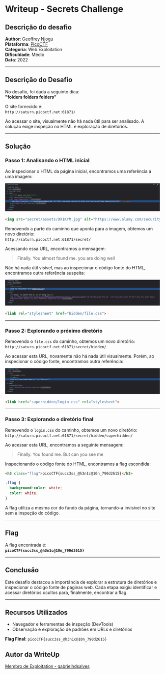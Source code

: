 # Writeup - Secrets Challenge

## Descrição do desafio
**Author**: Geoffrey Njogu \
**Plataforma**: [PicoCTF](https://play.picoctf.org/practice/challenge/296?category=1&difficulty=2&page=1) \
**Categoria**: Web Exploitation \
**Dificuldade**: Médio \
**Data**: 2022 


---

## Descrição do Desafio

No desafio, foi dada a seguinte dica:  
**"folders folders folders"**

O site fornecido é:  
`http://saturn.picoctf.net:61871/`

Ao acessar o site, visualmente não há nada útil para ser analisado. A solução exige inspeção no HTML e exploração de diretórios.

---

## Solução

### Passo 1: Analisando o HTML inicial

Ao inspecionar o HTML da página inicial, encontramos uma referência a uma imagem:


![Primeira Imagem](primeira.png)
```html
<img src="secret/assets/DX1KYM.jpg" alt="https://www.alamy.com/security-safety-word-cloud-concept-image-image67649784.html" class="responsive">
```

Removendo a parte do caminho que aponta para a imagem, obtemos um novo diretório:  
`http://saturn.picoctf.net:61871/secret/`

Acessando essa URL, encontramos a mensagem:

> Finally. You almost found me. you are doing well

Não há nada útil visível, mas ao inspecionar o código fonte do HTML, encontramos outra referência suspeita:

![Segunda Imagem](segunda.png)

```html
<link rel="stylesheet" href="hidden/file.css">
```

---

### Passo 2: Explorando o próximo diretório

Removendo o `file.css` do caminho, obtemos um novo diretório:  
`http://saturn.picoctf.net:61871/secret/hidden/`

Ao acessar esta URL, novamente não há nada útil visualmente. Porém, ao inspecionar o código fonte, encontramos outra referência:

![Terceira Imagem](terceira.png)

```html
<link href="superhidden/login.css" rel="stylesheet">
```

---

### Passo 3: Explorando o diretório final

Removendo o `login.css` do caminho, obtemos um novo diretório:  
`http://saturn.picoctf.net:61871/secret/hidden/superhidden/`

Ao acessar esta URL, encontramos a seguinte mensagem:

> Finally. You found me. But can you see me

Inspecionando o código fonte do HTML, encontramos a flag escondida:

```html
<h3 class="flag">picoCTF{succ3ss_@h3n1c@10n_790d2615}</h3>
```

```css
.flag {
  background-color: white;
  color: white;
}
```

A flag utiliza a mesma cor do fundo da página, tornando-a invisível no site sem a inspeção do código.

---

## Flag

A flag encontrada é:  
**`picoCTF{succ3ss_@h3n1c@10n_790d2615}`**

---

## Conclusão

Este desafio destacou a importância de explorar a estrutura de diretórios e inspecionar o código fonte de páginas web. Cada etapa exigiu identificar e acessar diretórios ocultos para, finalmente, encontrar a flag.

---

## Recursos Utilizados

- Navegador e ferramentas de inspeção (DevTools)
- Observação e exploração de padrões em URLs e diretórios

**Flag Final:** `picoCTF{succ3ss_@h3n1c@10n_790d2615}`

## Autor da WriteUp
[Membro de Exploitation - gabrielhdsalves](https://github.com/gabrielhdsalves)